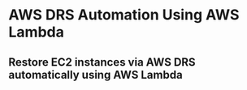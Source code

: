 # AWS DRS Automation Using AWS Lambda
##  Restore EC2 instances via AWS DRS automatically using AWS Lambda

